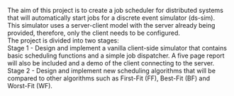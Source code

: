 The aim of this project is to create a job scheduler for distributed systems that will automatically start jobs for a discrete event simulator (ds-sim). \
This simulator uses a server-client model with the server already being provided, therefore, only the client needs to be configured. \
The project is divided into two stages: \
  Stage 1 - Design and implement a vanilla client-side simulator that contains basic scheduling functions and a simple job dispatcher. A five page report will also be  included and a demo of the client connecting to the server. \
  Stage 2 - Design and implement new scheduling algorithms that will be compared to other algorithms such as First-Fit (FF), Best-Fit (BF) and Worst-Fit (WF).

